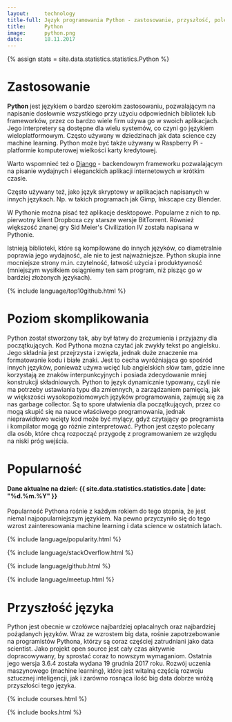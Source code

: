 ```yaml
---
layout:     technology
title-full: Język programowania Python - zastosowanie, przyszłość, polecane książki
title:      Python
image:		python.png
date:       18.11.2017
---
```


{% assign stats = site.data.statistics.statistics.Python %}

# Zastosowanie

**Python** jest językiem o bardzo szerokim zastosowaniu, pozwalającym na napisanie dosłownie wszystkiego przy użyciu odpowiednich bibliotek lub frameworków, przez co bardzo wiele firm używa go w swoich aplikacjach. Jego interpretery są dostępne dla wielu systemów, co czyni go językiem wieloplatformowym. Często używany w dziedzinach jak data science czy machine learning. Python może być także używany w Raspberry Pi - platformie komputerowej wielkości karty kredytowej.

Warto wspomnieć też o [Django](/technologie/django) - backendowym frameworku pozwalającym na pisanie wydajnych i eleganckich aplikacji internetowych w krótkim czasie.

Często używany też, jako język skryptowy w aplikacjach napisanych w innych językach. Np. w takich programach jak Gimp, Inkscape czy Blender.

W Pythonie można pisać też aplikacje desktopowe. Popularne z nich to np. pierwotny klient Dropboxa czy starsze wersje BitTorrent. Również większość znanej gry Sid Meier's Civilization IV została napisana w Pythonie.

Istnieją biblioteki, które są kompilowane do innych języków, co diametralnie poprawia jego wydajność, ale nie to jest najważniejsze. Python skupia inne mocniejsze strony m.in. czytelność, łatwość użycia i produktywność (mniejszym wysiłkiem osiągniemy ten sam program, niż pisząc go w bardziej złożonych językach).

{% include language/top10github.html %}

# Poziom skomplikowania

Python został stworzony tak, aby był łatwy do zrozumienia i przyjazny dla początkujących. Kod Pythona można czytać jak zwykły tekst po angielsku. Jego składnia jest przejrzysta i zwięzła, jednak duże znaczenie ma formatowanie kodu i białe znaki. Jest to cecha wyróżniająca go spośród innych języków, ponieważ używa wcięć lub angielskich słów tam, gdzie inne korzystają ze znaków interpunkcyjnych i posiada zdecydowanie mniej konstrukcji składniowych. Python to język dynamicznie typowany, czyli nie ma potrzeby ustawiania typu dla zmiennych, a zarządzaniem pamięcią, jak w większości wysokopoziomowych języków programowania, zajmuję się za nas garbage collector. Są to spore ułatwienia dla początkujących, przez co mogą skupić się na nauce właściwego programowania, jednak nieprawidłowo wcięty kod może być mylący, gdyż czytający go programista i kompilator mogą go różnie zinterpretować. Python jest często polecany dla osób, które chcą rozpocząć przygodę z programowaniem ze względu na niski próg wejścia.

# Popularność

<h4>Dane aktualne na dzień: {{ site.data.statistics.statistics.date | date: "%d.%m.%Y"  }}</h4>

Popularność Pythona rośnie z każdym rokiem do tego stopnia, że jest niemal najpopularniejszym językiem. Na pewno przyczyniło się do tego wzrost zainteresowania machine learning i data science w ostatnich latach.

{% include language/popularity.html %}

{% include language/stackOverflow.html %}

{% include language/github.html %}

{% include language/meetup.html %}

# Przyszłość języka

Python jest obecnie w czołówce najbardziej opłacalnych oraz najbardziej pożądanych języków. Wraz ze wzrostem big data, rośnie zapotrzebowanie na programistów Pythona, którzy są coraz częściej zatrudniani jako data scientist. Jako projekt open source jest cały czas aktywnie dopracowywany, by sprostać coraz to nowszym wymaganiom. Ostatnia jego wersja 3.6.4 została wydana 19 grudnia 2017 roku. Rozwój uczenia maszynowego (machine learning), które jest witalną częścią rozwoju sztucznej inteligencji, jak i zarówno rosnąca ilość big data dobrze wróżą przyszłości tego języka.

{% include courses.html %}

{% include books.html %}